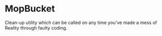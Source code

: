 MopBucket
=========

Clean-up utility which can be called on any time you've made a mess of Reality through faulty coding.
